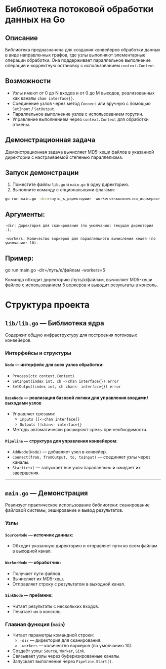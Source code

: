 # Библиотека потоковой обработки данных на Go

## Описание

Библиотека предназначена для создания конвейеров обработки данных в виде направленных графов, где узлы выполняют элементарные операции обработки. Она поддерживает параллельное выполнение операций и корректную остановку с использованием `context.Context`.

## Возможности

- Узлы имеют от 0 до N входов и от 0 до M выходов, реализованных как каналы `chan interface{}`.
- Соединение узлов через метод `Connect` или вручную с помощью `SetInput` / `SetOutput`.
- Параллельное выполнение узлов с использованием горутин.
- Управление выполнением через `context.Context` для обработки отмены.

## Демонстрационная задача

Демонстрационная задача вычисляет MD5-хеши файлов в указанной директории с настраиваемой степенью параллелизма.

## Запуск демонстрации

1. Поместите файлы `lib.go` и `main.go` в одну директорию.
2. Выполните команду с опциональными флагами:

```bash
go run main.go -dir=<путь_к_директории> -workers=<количество_воркеров>
```

## Аргументы:

    -dir: Директория для сканирования (по умолчанию: текущая директория .).

    -workers: Количество воркеров для параллельного вычисления хешей (по умолчанию: 10).

## Пример:

go run main.go -dir=/путь/к/файлам -workers=5

Команда обходит директорию /путь/к/файлам, вычисляет MD5-хеши файлов с использованием 5 воркеров и выводит результаты в консоль.



# Структура проекта

## `lib/lib.go` — Библиотека ядра

Содержит общую инфраструктуру для построения потоковых конвейеров.

### Интерфейсы и структуры

#### `Node` — интерфейс для всех узлов обработки:

- `Process(ctx context.Context)`
- `SetInput(index int, ch <-chan interface{}) error`
- `SetOutput(index int, ch chan<- interface{}) error`

#### `BaseNode` — реализация базовой логики для управления входами/выходами узлов

- Управляет срезами:
  - `Inputs []<-chan interface{}`
  - `Outputs []chan<- interface{}`
- Методы автоматически расширяют срезы при необходимости.

#### `Pipeline` — структура для управления конвейером:

- `AddNode(Node)` — добавляет узел в конвейер.
- `Connect(from, fromOutput, to, toInput)` — соединяет узлы через каналы.
- `Start(ctx)` — запускает все узлы параллельно и ожидает их завершения.

---

## `main.go` — Демонстрация

Реализует практическое использование библиотеки: сканирование файловой системы, хеширование и вывод результатов.

### Узлы

#### `SourceNode` — источник данных:

- Обходит указанную директорию и отправляет пути ко всем файлам в выходной канал.

#### `WorkerNode` — обработчик:

- Получает пути файлов.
- Вычисляет их MD5-хеш.
- Отправляет строку с результатом в выходной канал.

#### `SinkNode` — приёмник:

- Читает результаты с нескольких входов.
- Печатает их в консоль.

### Главная функция (`main`)

- Читает параметры командной строки:
  - `-dir` — директория для сканирования.
  - `-workers` — количество воркеров (по умолчанию 10).
- Создаёт узлы: `Source`, `Worker`, `Sink`.
- Связывает узлы через буферизированные каналы.
- Запускает выполнение через `Pipeline.Start()`.
